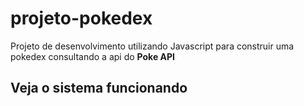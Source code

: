 # projeto-pokedex

Projeto de desenvolvimento utilizando Javascript para construir uma pokedex consultando a api do **Poke API**

## Veja o sistema funcionando

